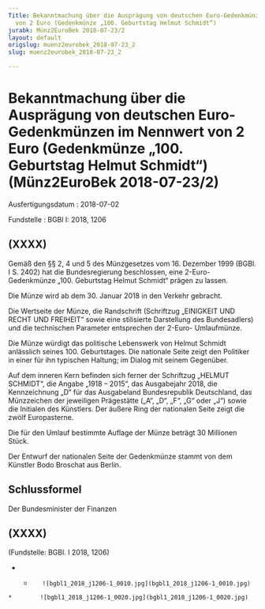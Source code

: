 ```yaml
---
Title: Bekanntmachung über die Ausprägung von deutschen Euro-Gedenkmünzen im Nennwert
  von 2 Euro (Gedenkmünze „100. Geburtstag Helmut Schmidt“)
jurabk: Münz2EuroBek 2018-07-23/2
layout: default
origslug: muenz2eurobek_2018-07-23_2
slug: muenz2eurobek_2018-07-23_2

---
```


# Bekanntmachung über die Ausprägung von deutschen Euro-Gedenkmünzen im Nennwert von 2 Euro (Gedenkmünze „100. Geburtstag Helmut Schmidt“) (Münz2EuroBek 2018-07-23/2)

Ausfertigungsdatum
:   2018-07-02

Fundstelle
:   BGBl I: 2018, 1206


## (XXXX)

Gemäß den §§ 2, 4 und 5 des Münzgesetzes vom 16. Dezember 1999 (BGBl.
I S. 2402) hat die Bundesregierung beschlossen, eine 2-Euro-
Gedenkmünze „100. Geburtstag Helmut Schmidt“ prägen zu lassen.

Die Münze wird ab dem 30. Januar 2018 in den Verkehr gebracht.

Die Wertseite der Münze, die Randschrift (Schriftzug „EINIGKEIT UND
RECHT UND FREIHEIT“ sowie eine stilisierte Darstellung des
Bundesadlers) und die technischen Parameter entsprechen der 2-Euro-
Umlaufmünze.

Die Münze würdigt das politische Lebenswerk von Helmut Schmidt
anlässlich seines 100. Geburtstages. Die nationale Seite zeigt den
Politiker in einer für ihn typischen Haltung; im Dialog mit seinem
Gegenüber.

Auf dem inneren Kern befinden sich ferner der Schriftzug „HELMUT
SCHMIDT“, die Angabe „1918 – 2015“, das Ausgabejahr 2018, die
Kennzeichnung „D“ für das Ausgabeland Bundesrepublik Deutschland, das
Münzzeichen der jeweiligen Prägestätte („A“, „D“, „F“, „G“ oder „J“)
sowie die Initialen des Künstlers. Der äußere Ring der nationalen
Seite zeigt die zwölf Europasterne.

Die für den Umlauf bestimmte Auflage der Münze beträgt 30 Millionen
Stück.

Der Entwurf der nationalen Seite der Gedenkmünze stammt von dem
Künstler Bodo Broschat aus Berlin.


## Schlussformel

Der Bundesminister der Finanzen


## (XXXX)

(Fundstelle: BGBl. I 2018, 1206)


*    *        ![bgbl1_2018_j1206-1_0010.jpg](bgbl1_2018_j1206-1_0010.jpg)
    *        ![bgbl1_2018_j1206-1_0020.jpg](bgbl1_2018_j1206-1_0020.jpg)


